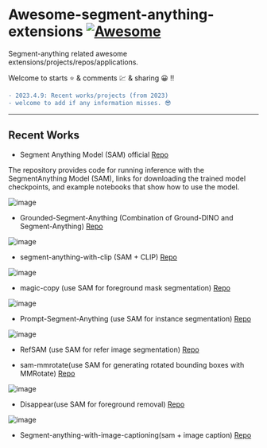 #  Awesome-segment-anything-extensions [![Awesome](https://awesome.re/badge.svg)](https://awesome.re)

Segment-anything related awesome extensions/projects/repos/applications.

Welcome to starts ⭐ & comments 💹 & sharing 😀 !!

```diff
- 2023.4.9: Recent works/projects (from 2023) 
- welcome to add if any information misses. 😎
```

---


## Recent Works
- Segment Anything Model (SAM) official [Repo](https://github.com/facebookresearch/segment-anything)

The repository provides code for running inference with the SegmentAnything Model (SAM), links for downloading the trained model checkpoints, and example notebooks that show how to use the model.

![image](https://user-images.githubusercontent.com/65257938/230819542-5e82c99a-1c5b-43a2-9118-e79cfd2b377f.png)

- Grounded-Segment-Anything (Combination of Ground-DINO and Segment-Anything) [Repo](https://github.com/IDEA-Research/Grounded-Segment-Anything#grounded-segment-anything)

![image](https://user-images.githubusercontent.com/65257938/230819682-b2987eb9-24dd-467b-b7e2-203236f4c969.png)


- segment-anything-with-clip (SAM + CLIP) [Repo](https://github.com/Curt-Park/segment-anything-with-clip)
 
![image](https://user-images.githubusercontent.com/65257938/230819815-f20f80db-f234-45e3-a9ce-7638c564ce22.png)


- magic-copy (use SAM for foreground mask segmentation) [Repo](https://github.com/kevmo314/magic-copy)
 
![image](https://user-images.githubusercontent.com/65257938/230820035-216af991-6cf5-4207-9a25-40e7564a3cd1.png)


- Prompt-Segment-Anything (use SAM for instance segmentation) [Repo](https://github.com/RockeyCoss/Prompt-Segment-Anything)
 
![image](https://user-images.githubusercontent.com/65257938/230820059-77098b16-a15e-4563-8a09-919ab49d3a0f.png)

- RefSAM (use SAM for refer image segmentation) [Repo](https://github.com/helblazer811/RefSAM)

- sam-mmrotate(use SAM for generating rotated bounding boxes with MMRotate) [Repo](https://github.com/Li-Qingyun/sam-mmrotate)
 
![image](https://user-images.githubusercontent.com/65257938/230820243-c301554b-bccb-477f-aa28-f69865f6afeb.png)

- Disappear(use SAM for foreground removal) [Repo](https://github.com/jinfagang/Disappear)
 
![image](https://user-images.githubusercontent.com/65257938/230820344-18c7d48c-3704-4c91-b93a-e4999e1b9539.png)

- Segment-anything-with-image-captioning(sam + image caption) [Repo](https://github.com/bnabis93/segment-anything-image-search)




